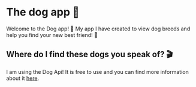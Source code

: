 # The dog app 📱

Welcome to the Dog app! 👋 My app I have created to view dog breeds and help you find your new best friend! 🐶

## Where do I find these dogs you speak of? 🎬

I am using the Dog Api! It is free to use and you can find more information about it [here](https://thedogapi.com/).

